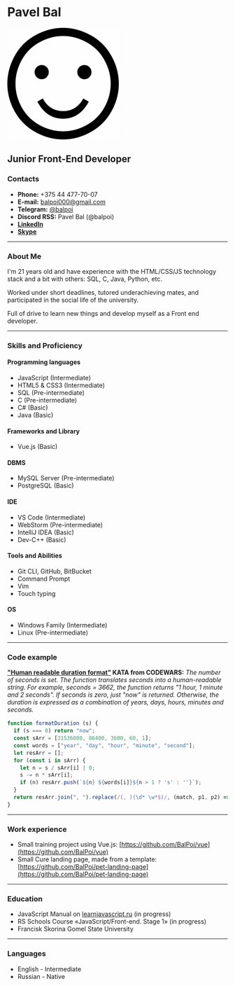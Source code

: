# Pavel Bal

![Pavels avatar](./avatar255.jpg)

## Junior Front-End Developer

### Contacts

* **Phone:** +375 44 477-70-07
* **E-mail:** [balpoi000@gmail.com](mailto:balpoi000@gmail.com)
* **Telegram:** [@balpoi](https://t.me/balpoi)
* **Discord RSS:** Pavel Bal (@balpoi)
* **[LinkedIn](https://www.linkedin.com/in/balpoi/)**
* **[Skype](https://join.skype.com/invite/CC3fiVvLcLeg)**

---

### About Me

I'm 21 years old and have experience with the HTML/CSS/JS technology stack and a bit with others: SQL, C, Java, Python, etc.

Worked under short deadlines, tutored underachieving mates, and participated in the social life of the university.

Full of drive to learn new things and develop myself as a Front end developer.

---

### Skills and Proficiency

#### Programming languages

* JavaScript    (Intermediate)
* HTML5 & CSS3  (Intermediate)
* SQL           (Pre-intermediate)
* C             (Pre-intermediate)
* C#            (Basic)
* Java          (Basic)

#### Frameworks and Library

* Vue.js        (Basic)

#### DBMS

* MySQL Server  (Pre-intermediate)
* PostgreSQL    (Basic)

#### IDE

* VS Code           (Intermediate)
* WebStorm          (Pre-intermediate)
* IntelliJ IDEA     (Basic)
* Dev-C++           (Basic)

#### Tools and Abilities

* Git CLI, GitHub, BitBucket
* Command Prompt
* Vim
* Touch typing

#### OS

* Windows Family    (Intermediate)
* Linux             (Pre-intermediate)

---

### Code example

**["Human readable duration format"](https://www.codewars.com/kata/52742f58faf5485cae000b9a) KATA from CODEWARS:**
*The number of seconds is set. The function translates seconds into a human-readable string.
For example, seconds = 3662, the function returns "1 hour, 1 minute and 2 seconds".
If seconds is zero, just "now" is returned. Otherwise, the duration is expressed as a combination of years, days, hours, minutes and seconds.*

```javascript
function formatDuration (s) {
  if (s === 0) return "now";
  const sArr = [31536000, 86400, 3600, 60, 1];
  const words = ["year", "day", "hour", "minute", "second"];
  let resArr = [];
  for (const i in sArr) {
    let n = s / sArr[i] | 0;
    s -= n * sArr[i];
    if (n) resArr.push(`${n} ${words[i]}${n > 1 ? 's' : ''}`);
  }
  return resArr.join(", ").replace(/(, )(\d* \w*$)/, (match, p1, p2) => ` and ${p2}`);
}
```

---

### Work experience

* Small training project using Vue.js: [https://github.com/BalPoi/vue](https://github.com/BalPoi/vue)
* Small Cure landing page, made from a template: [https://github.com/BalPoi/pet-landing-page](https://github.com/BalPoi/pet-landing-page)

---

### Education

* JavaScript Manual on [learnjavascript.ru](https://learn.javascript.ru/) (in progress)
* RS Schools Course «JavaScript/Front-end. Stage 1» (in progress)
* Francisk Skorina Gomel State University

---

### Languages

* English - Intermediate
* Russian - Native
